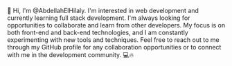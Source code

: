 👋 Hi, I'm @AbdellahElHilaly. I'm interested in web development and currently learning full stack development. I'm always looking for opportunities to collaborate and learn from other developers. My focus is on both front-end and back-end technologies, and I am constantly experimenting with new tools and techniques. Feel free to reach out to me through my GitHub profile for any collaboration opportunities or to connect with me in the development community. 💻🔥
